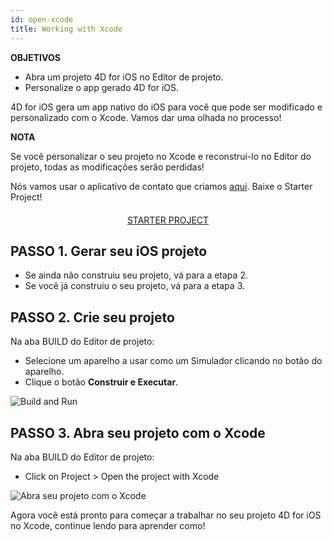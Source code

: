 ```yaml
---
id: open-xcode
title: Working with Xcode
---
```


<div class = "objectives"> 

**OBJETIVOS**

* Abra um projeto 4D for iOS no Editor de projeto.
* Personalize o app gerado 4D for iOS.</div> 

4D for iOS gera um app nativo do iOS para você que pode ser modificado e personalizado com o Xcode. Vamos dar uma olhada no processo!<div class = "tips"> 

**NOTA**

Se você personalizar o seu projeto no Xcode e reconstruí-lo no Editor do projeto, todas as modificações serão perdidas!</div> 

Nós vamos usar o aplicativo de contato que criamos [aqui](contact-app.html). Baixe o Starter Project!

<div style="text-align: center; margin-top: 20px">
  <p>
    

<a class="button"
href="../assets/en/customize-with-xcode/ContactStarter.zip">STARTER PROJECT</a>

  </p>
</div>

## PASSO 1. Gerar seu iOS projeto

* Se ainda não construiu seu projeto, vá para a etapa 2.
* Se você já construiu o seu projeto, vá para a etapa 3.

## PASSO 2. Crie seu projeto

Na aba BUILD do Editor de projeto:

* Selecione um aparelho a usar como um Simulador clicando no botão do aparelho.
* Clique o botão **Construir e Executar**.

![Build and Run](assets/en/customize-with-xcode/build-and-run-4D-for-iOS.png)

## PASSO 3. Abra seu projeto com o Xcode

Na aba BUILD do Editor de projeto:

* Click on Project > Open the project with Xcode

![Abra seu projeto com o Xcode](assets/en/customize-with-xcode/Open-your-project-Xcode-4D-for-iOS.png)

Agora você está pronto para começar a trabalhar no seu projeto 4D for iOS no Xcode, continue lendo para aprender como!